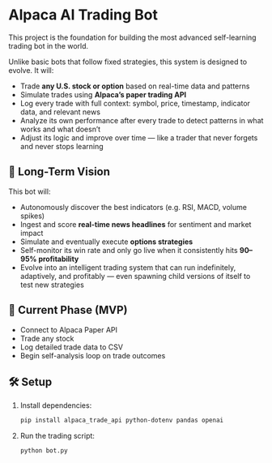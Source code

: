 # Alpaca AI Trading Bot

This project is the foundation for building the most advanced self-learning trading bot in the world.

Unlike basic bots that follow fixed strategies, this system is designed to evolve. It will:
- Trade **any U.S. stock or option** based on real-time data and patterns
- Simulate trades using **Alpaca’s paper trading API**
- Log every trade with full context: symbol, price, timestamp, indicator data, and relevant news
- Analyze its own performance after every trade to detect patterns in what works and what doesn’t
- Adjust its logic and improve over time — like a trader that never forgets and never stops learning

## 🔮 Long-Term Vision

This bot will:
- Autonomously discover the best indicators (e.g. RSI, MACD, volume spikes)
- Ingest and score **real-time news headlines** for sentiment and market impact
- Simulate and eventually execute **options strategies**
- Self-monitor its win rate and only go live when it consistently hits **90–95% profitability**
- Evolve into an intelligent trading system that can run indefinitely, adaptively, and profitably — even spawning child versions of itself to test new strategies

## 🧪 Current Phase (MVP)

- Connect to Alpaca Paper API
- Trade any stock
- Log detailed trade data to CSV
- Begin self-analysis loop on trade outcomes

## 🛠 Setup

1. Install dependencies:
   ```bash
   pip install alpaca_trade_api python-dotenv pandas openai
   ```
2. Run the trading script:
   ```bash
   python bot.py
   ```
